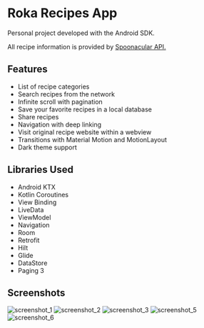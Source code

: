 # Roka Recipes App
Personal project developed with the Android SDK.

All recipe information is provided by [Spoonacular API.](https://spoonacular.com/food-api) 

## Features
- List of recipe categories
- Search recipes from the network
- Infinite scroll with pagination
- Save your favorite recipes in a local database
- Share recipes
- Navigation with deep linking
- Visit original recipe website within a webview
- Transitions with Material Motion and MotionLayout
- Dark theme support

## Libraries Used
- Android KTX
- Kotlin Coroutines
- View Binding
- LiveData
- ViewModel
- Navigation
- Room
- Retrofit
- Hilt
- Glide
- DataStore
- Paging 3
## Screenshots
![screenshot_1](https://user-images.githubusercontent.com/44779797/131190517-b3ddc760-f376-4a35-bbf4-f612503a3f35.jpg) ![screenshot_2](https://user-images.githubusercontent.com/44779797/131190548-ebd948ee-5127-42d9-ba05-ed12d71c9820.jpg) ![screenshot_3](https://user-images.githubusercontent.com/44779797/131190579-98e79e74-d385-4eed-8418-69fbd44e073b.jpg) ![screenshot_5](https://user-images.githubusercontent.com/44779797/131190598-12c1e44c-875c-4040-aeab-fbc13b557ee0.jpg) ![screenshot_6](https://user-images.githubusercontent.com/44779797/131190611-c62198c5-d211-4197-b9dd-bdb22efd6432.jpg)





